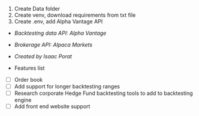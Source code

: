 1. Create Data folder
2. Create venv, download requirements from txt file
3. Create .env, add Alpha Vantage API

- *Backtesting data API: Alpha Vantage*
- *Brokerage API: Alpaca Markets*
- *Created by Isaac Porat*

- Features list
- [ ] Order book
- [ ] Add support for longer backtesting ranges 
- [ ] Research corporate Hedge Fund backtesting tools to add to backtesting engine
- [ ] Add front end website support